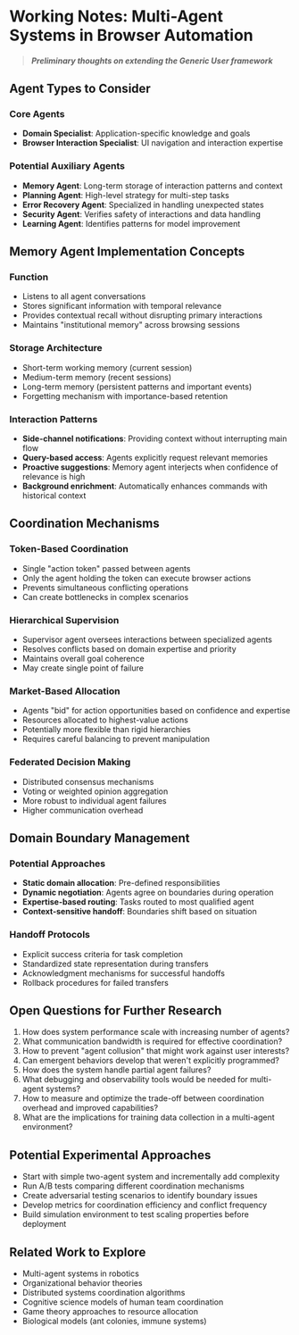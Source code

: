 # Working Notes: Multi-Agent Systems in Browser Automation

> #### *Preliminary thoughts on extending the Generic User framework*

## Agent Types to Consider

### Core Agents
- **Domain Specialist**: Application-specific knowledge and goals
- **Browser Interaction Specialist**: UI navigation and interaction expertise

### Potential Auxiliary Agents
- **Memory Agent**: Long-term storage of interaction patterns and context
- **Planning Agent**: High-level strategy for multi-step tasks
- **Error Recovery Agent**: Specialized in handling unexpected states
- **Security Agent**: Verifies safety of interactions and data handling
- **Learning Agent**: Identifies patterns for model improvement

## Memory Agent Implementation Concepts

### Function
- Listens to all agent conversations
- Stores significant information with temporal relevance
- Provides contextual recall without disrupting primary interactions
- Maintains "institutional memory" across browsing sessions

### Storage Architecture
- Short-term working memory (current session)
- Medium-term memory (recent sessions)
- Long-term memory (persistent patterns and important events)
- Forgetting mechanism with importance-based retention

### Interaction Patterns
- **Side-channel notifications**: Providing context without interrupting main flow
- **Query-based access**: Agents explicitly request relevant memories
- **Proactive suggestions**: Memory agent interjects when confidence of relevance is high
- **Background enrichment**: Automatically enhances commands with historical context

## Coordination Mechanisms

### Token-Based Coordination
- Single "action token" passed between agents
- Only the agent holding the token can execute browser actions
- Prevents simultaneous conflicting operations
- Can create bottlenecks in complex scenarios

### Hierarchical Supervision
- Supervisor agent oversees interactions between specialized agents
- Resolves conflicts based on domain expertise and priority
- Maintains overall goal coherence
- May create single point of failure

### Market-Based Allocation
- Agents "bid" for action opportunities based on confidence and expertise
- Resources allocated to highest-value actions
- Potentially more flexible than rigid hierarchies
- Requires careful balancing to prevent manipulation

### Federated Decision Making
- Distributed consensus mechanisms
- Voting or weighted opinion aggregation
- More robust to individual agent failures
- Higher communication overhead

## Domain Boundary Management

### Potential Approaches
- **Static domain allocation**: Pre-defined responsibilities
- **Dynamic negotiation**: Agents agree on boundaries during operation
- **Expertise-based routing**: Tasks routed to most qualified agent
- **Context-sensitive handoff**: Boundaries shift based on situation

### Handoff Protocols
- Explicit success criteria for task completion
- Standardized state representation during transfers
- Acknowledgment mechanisms for successful handoffs
- Rollback procedures for failed transfers

## Open Questions for Further Research

1. How does system performance scale with increasing number of agents?
2. What communication bandwidth is required for effective coordination?
3. How to prevent "agent collusion" that might work against user interests?
4. Can emergent behaviors develop that weren't explicitly programmed?
5. How does the system handle partial agent failures?
6. What debugging and observability tools would be needed for multi-agent systems?
7. How to measure and optimize the trade-off between coordination overhead and improved capabilities?
8. What are the implications for training data collection in a multi-agent environment?

## Potential Experimental Approaches

- Start with simple two-agent system and incrementally add complexity
- Run A/B tests comparing different coordination mechanisms
- Create adversarial testing scenarios to identify boundary issues
- Develop metrics for coordination efficiency and conflict frequency
- Build simulation environment to test scaling properties before deployment

## Related Work to Explore

- Multi-agent systems in robotics
- Organizational behavior theories
- Distributed systems coordination algorithms
- Cognitive science models of human team coordination
- Game theory approaches to resource allocation
- Biological models (ant colonies, immune systems)
